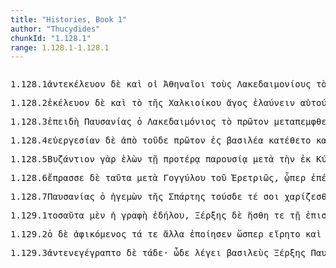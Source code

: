 ```yaml
---
title: "Histories, Book 1"
author: "Thucydides"
chunkId: "1.128.1"
range: 1.128.1-1.128.1
---
```


<pre class="greek prose syntax" data-urn="urn:cts:greekLit:tlg0003.tlg001"><p><span class="subdoc" data-subdoc="1.128.1">1.128.1</span><span class="sentence"><span class="verb " data-def="bid, command in turn, to be bidden, in turn" data-flags="v3piia---" data-head="0" data-id="1" data-lemma="ἀντικελεύω">ἀντεκέλευον </span><span class=" " data-flags="d--------" data-head="1" data-id="2" data-lemma="δέ">δὲ </span><span class=" " data-flags="d--------" data-head="5" data-id="3" data-lemma="καί">καὶ </span><span class=" nominative" data-flags="l-p---mn-" data-head="5" data-id="4" data-lemma="ὁ">οἱ </span><span class=" nominative" data-flags="n-p---mn-" data-head="1" data-id="5" data-lemma="Ἀθηναῖος">Ἀθηναῖοι </span><span class=" accusative" data-flags="l-p---ma-" data-head="7" data-id="6" data-lemma="ὁ">τοὺς </span><span class=" accusative" data-flags="n-p---ma-" data-head="1" data-id="7" data-lemma="Λακεδαιμόνιος">Λακεδαιμονίους </span><span class=" accusative" data-flags="l-s---na-" data-head="11" data-id="8" data-lemma="ὁ">τὸ </span><span class=" " data-def="ápa, ab, ap-ehtre" data-flags="r--------" data-head="12" data-id="9" data-lemma="ἀπό">ἀπὸ </span><span class=" genitive" data-def="celebrants of this festival, celebrate this festival" data-flags="n-s---fg-" data-head="9" data-id="10" data-lemma="Ταίναρος">Ταινάρου </span><span class=" accusative" data-flags="n-s---na-" data-head="12" data-id="11" data-lemma="ἄγος">ἄγος </span><span class="verb " data-def="drive, set in motion, drive, ride" data-flags="v--pna---" data-head="1" data-id="12" data-lemma="ἐλαύνω">ἐλαύνειν</span><span class=" " data-flags="u--------" data-head="0" data-id="13" data-lemma="·">· </span></span><span class="sentence"><span class=" nominative" data-flags="l-p---mn-" data-head="3" data-id="1" data-lemma="ὁ">οἱ </span><span class=" " data-def="for, yes, . . , no, ay doubtless" data-flags="d--------" data-head="24" data-id="2" data-lemma="γάρ">γὰρ </span><span class=" nominative" data-flags="n-p---mn-" data-head="24" data-id="3" data-lemma="Λακεδαιμόνιος">Λακεδαιμόνιοι </span><span class="verb nominative" data-def="make to stand up, raise up, raised, up" data-flags="v-papamn-" data-head="19" data-id="4" data-lemma="ἀνίστημι">ἀναστήσαντές </span><span class=" " data-flags="d--------" data-head="4" data-id="5" data-lemma="ποτέ">ποτε </span><span class=" " data-def="from out of, from, out of, forth from" data-flags="r--------" data-head="4" data-id="6" data-lemma="ἐκ">ἐκ </span><span class=" genitive" data-flags="l-s---ng-" data-head="8" data-id="7" data-lemma="ὁ">τοῦ </span><span class=" genitive" data-def="" data-flags="n-s---ng-" data-head="6" data-id="8" data-lemma="ἱερόν">ἱεροῦ </span><span class=" genitive" data-flags="l-s---ng-" data-head="8" data-id="9" data-lemma="ὁ">τοῦ </span><span class=" genitive" data-def="" data-flags="n-s---mg-" data-head="8" data-id="10" data-lemma="Ποσειδῶν">Ποσειδῶνος</span><span class=" " data-flags="u--------" data-head="12" data-id="11" data-lemma="[">[ </span><span class=" " data-def="ápa, ab, ap-ehtre" data-flags="r--------" data-head="18" data-id="12" data-lemma="ἀπό">ἀπὸ </span><span class=" genitive" data-def="celebrants of this festival, celebrate this festival" data-flags="n-s---fg-" data-head="12" data-id="13" data-lemma="Ταίναρος">Ταινάρου</span><span class=" " data-flags="u--------" data-head="12" data-id="14" data-lemma="]">] </span><span class=" genitive" data-flags="l-p---mg-" data-head="16" data-id="15" data-lemma="ὁ">τῶν </span><span class=" genitive" data-def="serfs" data-flags="n-p---mg-" data-head="17" data-id="16" data-lemma="Εἵλως">Εἱλώτων </span><span class=" accusative" data-def="one who comes to seek aid, protection, suppliant, one who comes to seek for purification after homicide" data-flags="n-p---ma-" data-head="19" data-id="17" data-lemma="ἱκέτης">ἱκέτας </span><span class="verb nominative" data-def="lead away, carry off, hold far off, remove" data-flags="v-papamn-" data-head="19" data-id="18" data-lemma="ἀπάγω">ἀπαγαγόντες </span><span class="verb " data-def="destroy utterly, make away with, kill, destroy, ruin" data-flags="v3paia---" data-head="24" data-id="19" data-lemma="διαφθείρω">διέφθειραν</span><span class=" " data-flags="u--------" data-head="0" data-id="20" data-lemma=",">, </span><span class=" " data-def="through, in a line, right through" data-flags="r--------" data-head="27" data-id="21" data-lemma="διά">δἰ </span><span class=" accusative" data-flags="p-s---na-" data-head="21" data-id="22" data-lemma="ὅς">ὃ </span><span class=" " data-flags="d--------" data-head="27" data-id="23" data-lemma="δή">δὴ </span><span class=" " data-flags="c--------" data-head="0" data-id="24" data-lemma="καί">καὶ </span><span class=" dative" data-def="Rendic.Pont. Accad.Rom. di Arch, they, them, them" data-flags="p-p---md-" data-head="31" data-id="25" data-lemma="σφεῖς">σφίσιν </span><span class=" dative" data-def="self, him, her, it, the very one, the same" data-flags="a-p---md-" data-head="25" data-id="26" data-lemma="αὐτός">αὐτοῖς </span><span class="verb " data-def="use customarily, practise, to have, in common use" data-flags="v3ppia---" data-head="24" data-id="27" data-lemma="νομίζω">νομίζουσι </span><span class=" accusative" data-flags="l-s---ma-" data-head="30" data-id="28" data-lemma="ὁ">τὸν </span><span class=" accusative" data-def="big, full-grown, elder" data-flags="a-s---ma-" data-head="30" data-id="29" data-lemma="μέγας">μέγαν </span><span class=" accusative" data-def="shaking, shock, earthquake, shock, agitation, commotion" data-flags="n-s---ma-" data-head="31" data-id="30" data-lemma="σεισμός">σεισμὸν </span><span class="verb " data-def="come into a new state of being, come into being, to be born" data-flags="v--anm---" data-head="27" data-id="31" data-lemma="γίγνομαι">γενέσθαι </span><span class=" " data-def="in, into, in, in the district of" data-flags="r--------" data-head="30" data-id="32" data-lemma="ἐν">ἐν </span><span class=" dative" data-def="from Sparta, to Sparta, a Spartan" data-flags="n-s---fd-" data-head="32" data-id="33" data-lemma="Σπάρτη">Σπάρτῃ</span><span class=" " data-flags="u--------" data-head="0" data-id="34" data-lemma=".">. </span></span></p><p><span class="subdoc" data-subdoc="1.128.2">1.128.2</span><span class="sentence"><span class="verb " data-def="urge, drive on, exhort, bid, order" data-flags="v3piia---" data-head="0" data-id="1" data-lemma="κελεύω">ἐκέλευον </span><span class=" " data-flags="d--------" data-head="1" data-id="2" data-lemma="δέ">δὲ </span><span class=" " data-flags="d--------" data-head="1" data-id="3" data-lemma="καί">καὶ </span><span class=" accusative" data-flags="l-s---na-" data-head="7" data-id="4" data-lemma="ὁ">τὸ </span><span class=" genitive" data-flags="l-s---fg-" data-head="6" data-id="5" data-lemma="ὁ">τῆς </span><span class=" genitive" data-def="she who dwells in a brazen house" data-flags="a-s---fg-" data-head="7" data-id="6" data-lemma="χαλκίοικος">Χαλκιοίκου </span><span class=" accusative" data-flags="n-s---na-" data-head="8" data-id="7" data-lemma="ἄγος">ἄγος </span><span class="verb " data-def="drive, set in motion, drive, ride" data-flags="v--pna---" data-head="1" data-id="8" data-lemma="ἐλαύνω">ἐλαύνειν </span><span class=" accusative" data-def="self, him, her, it, the very one, the same" data-flags="p-p---ma-" data-head="1" data-id="9" data-lemma="αὐτός">αὐτούς</span><span class=" " data-flags="u--------" data-head="0" data-id="10" data-lemma="·">· </span></span><span class="sentence"><span class="verb " data-def="come into a new state of being, come into being, to be born" data-flags="v3saim---" data-head="0" data-id="1" data-lemma="γίγνομαι">ἐγένετο </span><span class=" " data-flags="d--------" data-head="1" data-id="2" data-lemma="δέ">δὲ </span><span class=" nominative" data-def="such as this, such as you see, so great, so bad" data-flags="p-s---nn-" data-head="1" data-id="3" data-lemma="τοιόσδε">τοιόνδε</span><span class=" " data-flags="u--------" data-head="0" data-id="4" data-lemma=".">. </span></span></p><p><span class="subdoc" data-subdoc="1.128.3">1.128.3</span><span class="sentence"><span class=" " data-flags="c--------" data-head="30" data-id="1" data-lemma="ἐπεί">ἐπειδὴ </span><span class=" nominative" data-flags="n-s---mn-" data-head="30" data-id="2" data-lemma="Παυσανίας">Παυσανίας </span><span class=" nominative" data-flags="l-s---mn-" data-head="2" data-id="3" data-lemma="ὁ">ὁ </span><span class=" nominative" data-flags="a-s---mn-" data-head="2" data-id="4" data-lemma="Λακεδαιμόνιος">Λακεδαιμόνιος </span><span class=" accusative" data-flags="l-s---na-" data-head="6" data-id="5" data-lemma="ὁ">τὸ </span><span class=" accusative" data-flags="a-s---na-" data-head="7" data-id="6" data-lemma="πρῶτος">πρῶτον </span><span class="verb nominative" data-def="send after, for, having sent for" data-flags="v-sappmn-" data-head="16" data-id="7" data-lemma="μεταπέμπω">μεταπεμφθεὶς </span><span class=" " data-def="úpa, uf, from under" data-flags="r--------" data-head="7" data-id="8" data-lemma="ὑπό">ὑπὸ </span><span class=" genitive" data-flags="n-p---mg-" data-head="8" data-id="9" data-lemma="Σπαρτιάτης">Σπαρτιατῶν </span><span class=" " data-def="ápa, ab, ap-ehtre" data-flags="r--------" data-head="7" data-id="10" data-lemma="ἀπό">ἀπὸ </span><span class=" genitive" data-flags="l-s---fg-" data-head="12" data-id="11" data-lemma="ὁ">τῆς </span><span class=" genitive" data-def="beginning, origin, a foundation, source" data-flags="n-s---fg-" data-head="10" data-id="12" data-lemma="ἀρχή">ἀρχῆς </span><span class=" genitive" data-flags="l-s---fg-" data-head="12" data-id="13" data-lemma="ὁ">τῆς </span><span class=" " data-def="in, into, in, in the district of" data-flags="r--------" data-head="12" data-id="14" data-lemma="ἐν">ἐν </span><span class=" dative" data-def="sea of Helle, the Dardanelles, the adjacent country" data-flags="n-s---md-" data-head="14" data-id="15" data-lemma="Ἑλλήσποντος">Ἑλλησπόντῳ </span><span class=" " data-flags="c--------" data-head="20" data-id="16" data-lemma="καί">καὶ </span><span class="verb nominative" data-def="separate, put asunder, distinguish, pick out, choose, to choose" data-flags="v-sappmn-" data-head="16" data-id="17" data-lemma="κρίνω">κριθεὶς </span><span class=" " data-def="úpa, uf, from under" data-flags="r--------" data-head="17" data-id="18" data-lemma="ὑπό">ὑπ̓ </span><span class=" genitive" data-def="self, him, her, it, the very one, the same" data-flags="p-p---mg-" data-head="18" data-id="19" data-lemma="αὐτός">αὐτῶν </span><span class="verb " data-def="loose from, from, undo" data-flags="v3saip---" data-head="1" data-id="20" data-lemma="ἀπολύω">ἀπελύθη </span><span class=" " data-flags="d--------" data-head="22" data-id="21" data-lemma="μή">μὴ </span><span class="verb " data-def="to be, do wrong, those who have sinned" data-flags="v--pna---" data-head="20" data-id="22" data-lemma="ἀδικέω">ἀδικεῖν</span><span class=" " data-flags="u--------" data-head="0" data-id="23" data-lemma=",">, </span><span class=" " data-flags="d--------" data-head="27" data-id="24" data-lemma="δημοσίᾳ">δημοσίᾳ </span><span class=" " data-def="indeed, of a truth, but, indeed" data-flags="d--------" data-head="30" data-id="25" data-lemma="μέν">μὲν </span><span class=" " data-def="no more, no longer, no further, not now" data-flags="d--------" data-head="27" data-id="26" data-lemma="οὐκέτι">οὐκέτι </span><span class="verb " data-def="send out, forth from, bring out by calling, call" data-flags="v3saip---" data-head="30" data-id="27" data-lemma="ἐκπέμπω">ἐξεπέμφθη</span><span class=" " data-flags="u--------" data-head="0" data-id="28" data-lemma=",">, </span><span class=" dative" data-def="one's own, pertaining to oneself, private, personal, private" data-flags="a-s---fd-" data-head="33" data-id="29" data-lemma="ἴδιος">ἰδίᾳ </span><span class=" " data-flags="c--------" data-head="0" data-id="30" data-lemma="δέ">δὲ </span><span class=" nominative" data-def="self, him, her, it, the very one, the same" data-flags="p-s---mn-" data-head="37" data-id="31" data-lemma="αὐτός">αὐτὸς </span><span class=" accusative" data-def="a trireme, a galley with three men on each bench, each man rowing one oar, and three oars passing together through the, Hellenistic Military and Naval Developments" data-flags="n-s---fa-" data-head="33" data-id="32" data-lemma="τριήρης">τριήρη </span><span class="verb nominative" data-def="a, take, receive" data-flags="v-sapamn-" data-head="37" data-id="33" data-lemma="λαμβάνω">λαβὼν </span><span class=" accusative" data-flags="n-s---fa-" data-head="32" data-id="34" data-lemma="Ἑρμιονίς">Ἑρμιονίδα </span><span class=" " data-def="without, without, without" data-flags="r--------" data-head="37" data-id="35" data-lemma="ἄνευ">ἄνευ </span><span class=" genitive" data-flags="n-p---mg-" data-head="35" data-id="36" data-lemma="Λακεδαιμόνιος">Λακεδαιμονίων </span><span class="verb " data-def="arrive at, come to, reach:, came up to, came to" data-flags="v3spie---" data-head="30" data-id="37" data-lemma="ἀφικνέομαι">ἀφικνεῖται </span><span class=" " data-def="into, to, into" data-flags="r--------" data-head="37" data-id="38" data-lemma="εἰς">ἐς </span><span class=" accusative" data-def="sea of Helle, the Dardanelles, the adjacent country" data-flags="n-s---ma-" data-head="38" data-id="39" data-lemma="Ἑλλήσποντος">Ἑλλήσποντον</span><span class=" " data-flags="u--------" data-head="0" data-id="40" data-lemma=",">, </span><span class=" dative" data-flags="l-s---md-" data-head="43" data-id="41" data-lemma="ὁ">τῷ </span><span class=" " data-def="indeed, of a truth, but, indeed" data-flags="d--------" data-head="50" data-id="42" data-lemma="μέν">μὲν </span><span class=" dative" data-def="computation, reckoning, account, accounts" data-flags="n-s---md-" data-head="69" data-id="43" data-lemma="λόγος">λόγῳ </span><span class=" " data-flags="r--------" data-head="69" data-id="44" data-lemma="ἐπί">ἐπὶ </span><span class=" accusative" data-flags="l-s---ma-" data-head="47" data-id="45" data-lemma="ὁ">τὸν </span><span class=" accusative" data-def="Hellenic, Greek, the Greek language, the Greeks" data-flags="a-s---ma-" data-head="47" data-id="46" data-lemma="Ἑλληνικός">Ἑλληνικὸν </span><span class=" accusative" data-def="war, battle, fight, single combat" data-flags="n-s---ma-" data-head="44" data-id="47" data-lemma="πόλεμος">πόλεμον</span><span class=" " data-flags="u--------" data-head="0" data-id="48" data-lemma=",">, </span><span class=" dative" data-flags="l-s---nd-" data-head="51" data-id="49" data-lemma="ὁ">τῷ </span><span class=" " data-flags="c--------" data-head="37" data-id="50" data-lemma="δέ">δὲ </span><span class=" dative" data-def="weorc, var[schwa]za, work" data-flags="n-s---nd-" data-head="56" data-id="51" data-lemma="ἔργον">ἔργῳ </span><span class=" accusative" data-flags="l-p---na-" data-head="55" data-id="52" data-lemma="ὁ">τὰ </span><span class=" " data-def="on the side of, in the direction of, from, at, to, práti" data-flags="r--------" data-head="55" data-id="53" data-lemma="πρός">πρὸς </span><span class=" accusative" data-def="king, chief, captain, judge" data-flags="n-s---ma-" data-head="53" data-id="54" data-lemma="βασιλεύς">βασιλέα </span><span class=" accusative" data-def="deed, act, act, occurrence, matter, affair" data-flags="n-p---na-" data-head="56" data-id="55" data-lemma="πρᾶγμα">πράγματα </span><span class="verb " data-def="pass through, pass over, experience certain for-, tunes, fare" data-flags="v--pna---" data-head="50" data-id="56" data-lemma="πράσσω">πράσσειν</span><span class=" " data-flags="u--------" data-head="0" data-id="57" data-lemma=",">, </span><span class=" " data-def="like as, even as, as for instance, just as" data-flags="c--------" data-head="64" data-id="58" data-lemma="ὥσπερ">ὥσπερ </span><span class=" " data-flags="d--------" data-head="62" data-id="59" data-lemma="καί">καὶ </span><span class=" accusative" data-flags="l-s---na-" data-head="61" data-id="60" data-lemma="ὁ">τὸ </span><span class=" accusative" data-flags="a-s---na-" data-head="62" data-id="61" data-lemma="πρῶτος">πρῶτον </span><span class="verb " data-def="put one's hand to, put one's hand to, set to work at, attempt" data-flags="v3saia---" data-head="58" data-id="62" data-lemma="ἐπιχειρέω">ἐπεχείρησεν</span><span class=" " data-flags="u--------" data-head="0" data-id="63" data-lemma=",">, </span><span class="verb nominative" data-def="send to, sent, set on, incite" data-flags="v-sppemn-" data-head="56" data-id="64" data-lemma="ἐφίημι">ἐφιέμενος </span><span class=" genitive" data-flags="l-s---fg-" data-head="67" data-id="65" data-lemma="ὁ">τῆς </span><span class=" genitive" data-def="Hellenic, Greek, the Greek language, the Greeks" data-flags="a-s---fg-" data-head="67" data-id="66" data-lemma="Ἑλληνικός">Ἑλληνικῆς </span><span class=" genitive" data-def="beginning, origin, a foundation, source" data-flags="n-s---fg-" data-head="64" data-id="67" data-lemma="ἀρχή">ἀρχῆς</span><span class=" " data-flags="u--------" data-head="0" data-id="68" data-lemma=".">. </span></span></p><p><span class="subdoc" data-subdoc="1.128.4">1.128.4</span><span class="sentence"><span class=" accusative" data-def="well-doing, a good deed, kindness, service done" data-flags="n-s---fa-" data-head="8" data-id="1" data-lemma="εὐεργεσία">εὐεργεσίαν </span><span class=" " data-flags="d--------" data-head="9" data-id="2" data-lemma="δέ">δὲ </span><span class=" " data-def="ápa, ab, ap-ehtre" data-flags="r--------" data-head="8" data-id="3" data-lemma="ἀπό">ἀπὸ </span><span class=" genitive" data-def="this, nearer, more remote" data-flags="p-s---ng-" data-head="3" data-id="4" data-lemma="ὅδε">τοῦδε </span><span class=" accusative" data-flags="a-s---na-" data-head="8" data-id="5" data-lemma="πρῶτος">πρῶτον </span><span class=" " data-def="into, to, into" data-flags="r--------" data-head="8" data-id="6" data-lemma="εἰς">ἐς </span><span class=" accusative" data-def="king, chief, captain, judge" data-flags="n-s---ma-" data-head="6" data-id="7" data-lemma="βασιλεύς">βασιλέα </span><span class="verb " data-def="place, put, lay down, set, down in" data-flags="v3saim---" data-head="9" data-id="8" data-lemma="κατατίθημι">κατέθετο </span><span class=" " data-flags="c--------" data-head="0" data-id="9" data-lemma="καί">καὶ </span><span class=" genitive" data-flags="l-s---ng-" data-head="12" data-id="10" data-lemma="ὁ">τοῦ </span><span class=" genitive" data-flags="a-s---ng-" data-head="12" data-id="11" data-lemma="πᾶς">παντὸς </span><span class=" genitive" data-def="deed, act, act, occurrence, matter, affair" data-flags="n-s---ng-" data-head="13" data-id="12" data-lemma="πρᾶγμα">πράγματος </span><span class=" accusative" data-def="beginning, origin, a foundation, source" data-flags="n-s---fa-" data-head="14" data-id="13" data-lemma="ἀρχή">ἀρχὴν </span><span class="verb " data-def="make, do, make, produce" data-flags="v3saim---" data-head="9" data-id="14" data-lemma="ποιέω">ἐποιήσατο</span><span class=" " data-flags="u--------" data-head="0" data-id="15" data-lemma="·">· </span></span></p><p><span class="subdoc" data-subdoc="1.128.5">1.128.5</span><span class="sentence"><span class=" accusative" data-flags="n-s---na-" data-head="3" data-id="1" data-lemma="Βυζάντιοv">Βυζάντιον </span><span class=" " data-def="for, yes, . . , no, ay doubtless" data-flags="d--------" data-head="40" data-id="2" data-lemma="γάρ">γὰρ </span><span class="verb nominative" data-def="take with the hand, grasp, seize, to take, having taken up" data-flags="v-sapamn-" data-head="40" data-id="3" data-lemma="αἱρέω">ἑλὼν </span><span class=" dative" data-flags="l-s---fd-" data-head="6" data-id="4" data-lemma="ὁ">τῇ </span><span class=" dative" data-def="before, in front, fore, in front" data-flags="a-s---fd-" data-head="6" data-id="5" data-lemma="πρότερος">προτέρᾳ </span><span class=" dative" data-def="presence, present, arrival" data-flags="n-s---fd-" data-head="3" data-id="6" data-lemma="παρουσία">παρουσίᾳ </span><span class=" " data-def="mip, miti, mit, in the midst of, among, between" data-flags="r--------" data-head="3" data-id="7" data-lemma="μετά">μετὰ </span><span class=" accusative" data-flags="l-s---fa-" data-head="11" data-id="8" data-lemma="ὁ">τὴν </span><span class=" " data-def="from out of, from, out of, forth from" data-flags="r--------" data-head="11" data-id="9" data-lemma="ἐκ">ἐκ </span><span class=" genitive" data-def="from Cyprus, to Cyprus" data-flags="n-s---fg-" data-head="9" data-id="10" data-lemma="Κύπρος">Κύπρου </span><span class=" accusative" data-def="retiring, retreat, place, means of retreat" data-flags="n-s---fa-" data-head="7" data-id="11" data-lemma="ἀναχώρησις">ἀναχώρησιν</span><span class=" " data-flags="u--------" data-head="13" data-id="12" data-lemma="(">( </span><span class="verb " data-flags="v3piia---" data-head="0" data-id="13" data-lemma="ἔχω">εἶχον </span><span class=" " data-flags="d--------" data-head="13" data-id="14" data-lemma="δέ">δὲ </span><span class=" nominative" data-def="Mede, Median" data-flags="n-p---mn-" data-head="13" data-id="15" data-lemma="Μῆδος">Μῆδοι </span><span class=" accusative" data-def="self, him, her, it, the very one, the same" data-flags="p-s---na-" data-head="13" data-id="16" data-lemma="αὐτός">αὐτὸ </span><span class=" " data-flags="d--------" data-head="21" data-id="17" data-lemma="καί">καὶ </span><span class=" genitive" data-def="king, chief, captain, judge" data-flags="n-s---mg-" data-head="21" data-id="18" data-lemma="βασιλεύς">βασιλέως </span><span class="verb nominative" data-def="to have come, be at hand, be present, reach, belong to" data-flags="v-pppamn-" data-head="21" data-id="19" data-lemma="προσήκω">προσήκοντές </span><span class=" nominative" data-def="any one, any thing, who? what?, si se" data-flags="a-p---mn-" data-head="19" data-id="20" data-lemma="τις">τινες </span><span class=" " data-flags="c--------" data-head="15" data-id="21" data-lemma="καί">καὶ </span><span class=" nominative" data-def="congenital, inborn, character, natural" data-flags="a-p---mn-" data-head="21" data-id="22" data-lemma="συγγενής">ξυγγενεῖς </span><span class=" nominative" data-flags="p-p---mn-" data-head="24" data-id="23" data-lemma="ὅς">οἳ </span><span class="verb " data-def="to be taken, conquered, fall into an enemy's hand, to fall into the hands of, to be caught, seized" data-flags="v3paia---" data-head="22" data-id="24" data-lemma="ἁλίσκομαι">ἑάλωσαν </span><span class=" " data-def="in, into, in, in the district of" data-flags="r--------" data-head="24" data-id="25" data-lemma="ἐν">ἐν </span><span class=" dative" data-def="self, him, her, it, the very one, the same" data-flags="p-s---nd-" data-head="25" data-id="26" data-lemma="αὐτός">αὐτῳ</span><span class=" " data-flags="u--------" data-head="13" data-id="27" data-lemma=")">) </span><span class=" " data-flags="d--------" data-head="32" data-id="28" data-lemma="τότε">τότε </span><span class=" accusative" data-def="this, u, this man here" data-flags="p-p---ma-" data-head="32" data-id="29" data-lemma="οὗτος">τούτους </span><span class=" accusative" data-flags="p-p---ma-" data-head="31" data-id="30" data-lemma="ὅς">οὓς </span><span class="verb " data-def="a, take, receive" data-flags="v3saia---" data-head="29" data-id="31" data-lemma="λαμβάνω">ἔλαβεν </span><span class="verb " data-def="send off, away, dispatch, dismiss, dismiss" data-flags="v3spia---" data-head="40" data-id="32" data-lemma="ἀποπέμπω">ἀποπέμπει </span><span class=" dative" data-def="king, chief, captain, judge" data-flags="n-s---md-" data-head="32" data-id="33" data-lemma="βασιλεύς">βασιλεῖ </span><span class=" " data-flags="d--------" data-head="32" data-id="34" data-lemma="κρύφα">κρύφα </span><span class=" genitive" data-flags="l-p---mg-" data-head="37" data-id="35" data-lemma="ὁ">τῶν </span><span class=" genitive" data-flags="a-p---mg-" data-head="37" data-id="36" data-lemma="ἄλλος">ἄλλων </span><span class=" genitive" data-def="fighting along with, leagued, allied with, ally" data-flags="n-p---mg-" data-head="34" data-id="37" data-lemma="σύμμαχος">ξυμμάχων</span><span class=" " data-flags="u--------" data-head="0" data-id="38" data-lemma=",">, </span><span class=" dative" data-flags="l-s---md-" data-head="41" data-id="39" data-lemma="ὁ">τῷ </span><span class=" " data-flags="c--------" data-head="0" data-id="40" data-lemma="δέ">δὲ </span><span class=" dative" data-def="computation, reckoning, account, accounts" data-flags="n-s---md-" data-head="42" data-id="41" data-lemma="λόγος">λόγῳ </span><span class="verb " data-def="run away, escape, flee from, by stealth" data-flags="v3paia---" data-head="40" data-id="42" data-lemma="ἀποδιδράσκω">ἀπέδρασαν </span><span class=" accusative" data-def="self, him, her, it, the very one, the same" data-flags="p-s---ma-" data-head="42" data-id="43" data-lemma="αὐτός">αὐτόν</span><span class=" " data-flags="u--------" data-head="0" data-id="44" data-lemma=".">. </span></span></p><p><span class="subdoc" data-subdoc="1.128.6">1.128.6</span><span class="sentence"><span class="verb " data-def="pass through, pass over, experience certain for-, tunes, fare" data-flags="v3siia---" data-head="0" data-id="1" data-lemma="πράσσω">ἔπρασσε </span><span class=" " data-flags="d--------" data-head="1" data-id="2" data-lemma="δέ">δὲ </span><span class=" accusative" data-def="this, u, this man here" data-flags="p-p---na-" data-head="1" data-id="3" data-lemma="οὗτος">ταῦτα </span><span class=" " data-def="mip, miti, mit, in the midst of, among, between" data-flags="r--------" data-head="1" data-id="4" data-lemma="μετά">μετὰ </span><span class=" genitive" data-flags="n-s---mg-" data-head="4" data-id="5" data-lemma="Γογγύλος">Γογγύλου </span><span class=" genitive" data-flags="l-s---mg-" data-head="5" data-id="6" data-lemma="ὁ">τοῦ </span><span class=" genitive" data-flags="n-s---mg-" data-head="5" data-id="7" data-lemma="Ἐρετριεύς">Ἐρετριῶς</span><span class=" " data-flags="u--------" data-head="0" data-id="8" data-lemma=",">, </span><span class=" dative" data-flags="p-s---md-" data-head="10" data-id="9" data-lemma="ὅς">ᾧπερ </span><span class="verb " data-def="to turn to, towards, inclined itself" data-flags="v3saia---" data-head="5" data-id="10" data-lemma="ἐπιτρέπω">ἐπέτρεψε </span><span class=" accusative" data-flags="l-s---na-" data-head="13" data-id="11" data-lemma="ὁ">τό </span><span class=" " data-flags="d--------" data-head="14" data-id="12" data-lemma="τε">τε </span><span class=" accusative" data-flags="n-s---na-" data-head="14" data-id="13" data-lemma="Βυζάντιοv">Βυζάντιον </span><span class=" " data-flags="c--------" data-head="10" data-id="14" data-lemma="καί">καὶ </span><span class=" accusative" data-flags="l-p---ma-" data-head="16" data-id="15" data-lemma="ὁ">τοὺς </span><span class=" accusative" data-def="taken by the spear, captive, prisoner, prisoners of war, prisoner" data-flags="a-p---ma-" data-head="14" data-id="16" data-lemma="αἰχμάλωτος">αἰχμαλώτους</span><span class=" " data-flags="u--------" data-head="0" data-id="17" data-lemma=".">. </span></span><span class="sentence"><span class="verb " data-def="send, send, on" data-flags="v3saia---" data-head="0" data-id="1" data-lemma="πέμπω">ἔπεμψε </span><span class=" " data-flags="d--------" data-head="1" data-id="2" data-lemma="δέ">δὲ </span><span class=" " data-flags="d--------" data-head="4" data-id="3" data-lemma="καί">καὶ </span><span class=" accusative" data-def="anything sent by a messenger, message, order, commission, command, by" data-flags="n-s---fa-" data-head="7" data-id="4" data-lemma="ἐπιστολή">ἐπιστολὴν </span><span class=" accusative" data-flags="l-s---ma-" data-head="6" data-id="5" data-lemma="ὁ">τὸν </span><span class=" accusative" data-flags="n-s---ma-" data-head="1" data-id="6" data-lemma="Γόγγυλος">Γόγγυλον </span><span class="verb accusative" data-def="fero, beran, bhárati" data-flags="v-sppama-" data-head="6" data-id="7" data-lemma="φέρω">φέροντα </span><span class=" dative" data-def="self, him, her, it, the very one, the same" data-flags="p-s---md-" data-head="7" data-id="8" data-lemma="αὐτός">αὐτῷ</span><span class=" " data-flags="u--------" data-head="0" data-id="9" data-lemma="·">· </span></span><span class="sentence"><span class="verb " data-def="make incisions into, mark in or on, paint on, engrave, inscribe" data-flags="v3slie---" data-head="0" data-id="1" data-lemma="ἐγγράφω">ἐνεγέγραπτο </span><span class=" " data-flags="d--------" data-head="1" data-id="2" data-lemma="δέ">δὲ </span><span class=" nominative" data-def="this, nearer, more remote" data-flags="p-p---nn-" data-head="1" data-id="3" data-lemma="ὅδε">τάδε </span><span class=" " data-def="in, into, in, in the district of" data-flags="r--------" data-head="1" data-id="4" data-lemma="ἐν">ἐν </span><span class=" dative" data-def="self, him, her, it, the very one, the same" data-flags="p-s---fd-" data-head="4" data-id="5" data-lemma="αὐτός">αὐτῇ</span><span class=" " data-flags="u--------" data-head="0" data-id="6" data-lemma=",">, </span><span class=" " data-def="so, thus, as, how" data-flags="c--------" data-head="1" data-id="7" data-lemma="ὡς">ὡς </span><span class=" accusative" data-def="latter, last, úd, úttaras, uttamás" data-flags="a-s---na-" data-head="9" data-id="8" data-lemma="ὕστερος">ὕστερον </span><span class="verb " data-def="find out, discover, win, gain, to be found out" data-flags="v3saip---" data-head="7" data-id="9" data-lemma="ἀνευρίσκω">ἀνηυρέθη</span><span class=" " data-flags="u--------" data-head="0" data-id="10" data-lemma="·">· </span></span></p><p><span class="subdoc" data-subdoc="1.128.7">1.128.7</span><span class="sentence"><span class=" nominative" data-flags="n-s---mn-" data-head="15" data-id="1" data-lemma="Παυσανίας">Παυσανίας </span><span class=" nominative" data-flags="l-s---mn-" data-head="1" data-id="2" data-lemma="ὁ">ὁ </span><span class=" nominative" data-def="one who leads, guide, one who does a thing first, shows the way" data-flags="n-s---mn-" data-head="1" data-id="3" data-lemma="ἡγεμών">ἡγεμὼν </span><span class=" genitive" data-flags="l-s---fg-" data-head="5" data-id="4" data-lemma="ὁ">τῆς </span><span class=" genitive" data-def="from Sparta, to Sparta, a Spartan" data-flags="n-s---fg-" data-head="3" data-id="5" data-lemma="Σπάρτη">Σπάρτης </span><span class=" accusative" data-def="this, nearer, more remote" data-flags="p-p---ma-" data-head="11" data-id="6" data-lemma="ὅδε">τούσδε </span><span class=" " data-flags="d--------" data-head="15" data-id="7" data-lemma="τε">τέ </span><span class=" dative" data-def="thou, thou at least, for thy part, you two, both of you" data-flags="p2s----d-" data-head="9" data-id="8" data-lemma="σύ">σοι </span><span class="verb " data-def="say, do something agreeable, show" data-flags="v--pne---" data-head="10" data-id="9" data-lemma="χαρίζω">χαρίζεσθαι </span><span class="verb nominative" data-def="will, wish, be willing, wish is will, willed" data-flags="v-sppemn-" data-head="11" data-id="10" data-lemma="βούλομαι">βουλόμενος </span><span class="verb " data-def="send off, away, dispatch, dismiss, dismiss" data-flags="v3spia---" data-head="15" data-id="11" data-lemma="ἀποπέμπω">ἀποπέμπει </span><span class=" dative" data-def="stem, tree, plank, beam" data-flags="n-s---nd-" data-head="13" data-id="12" data-lemma="δόρυ">δορὶ </span><span class="verb nominative" data-def="take with the hand, grasp, seize, to take, having taken up" data-flags="v-sapamn-" data-head="11" data-id="13" data-lemma="αἱρέω">ἑλών</span><span class=" " data-flags="u--------" data-head="0" data-id="14" data-lemma=",">, </span><span class=" " data-flags="c--------" data-head="0" data-id="15" data-lemma="καί">καὶ </span><span class=" accusative" data-def="means of knowing, mark, token, organ by which one perceives" data-flags="n-s---fa-" data-head="17" data-id="16" data-lemma="γνώμη">γνώμην </span><span class="verb " data-def="make, do, make, produce" data-flags="v1spie---" data-head="15" data-id="17" data-lemma="ποιέω">ποιοῦμαι</span><span class=" " data-flags="u--------" data-head="0" data-id="18" data-lemma=",">, </span><span class=" " data-flags="c--------" data-head="17" data-id="19" data-lemma="εἰ">εἰ </span><span class=" " data-flags="d--------" data-head="22" data-id="20" data-lemma="καί">καὶ </span><span class=" dative" data-def="thou, thou at least, for thy part, you two, both of you" data-flags="p2s----d-" data-head="22" data-id="21" data-lemma="σύ">σοὶ </span><span class="verb " data-def="expect, think, suppose, imagine, thought" data-flags="v3spia---" data-head="19" data-id="22" data-lemma="δοκέω">δοκεῖ</span><span class=" " data-flags="u--------" data-head="0" data-id="23" data-lemma=",">, </span><span class=" accusative" data-def="daughter, maidservant, slave, duhitár" data-flags="n-s---fa-" data-head="28" data-id="24" data-lemma="θυγάτηρ">θυγατέρα </span><span class=" " data-flags="d--------" data-head="29" data-id="25" data-lemma="τε">τε </span><span class=" accusative" data-flags="l-s---fa-" data-head="24" data-id="26" data-lemma="ὁ">τὴν </span><span class=" accusative" data-def="thy, thine, of yours, thy" data-flags="a-s---fa-" data-head="24" data-id="27" data-lemma="σός">σὴν </span><span class="verb " data-def="D Deor, marry, take to wife" data-flags="v--ana---" data-head="29" data-id="28" data-lemma="γαμέω">γῆμαι </span><span class=" " data-flags="c--------" data-head="16" data-id="29" data-lemma="καί">καί </span><span class=" dative" data-def="thou, thou at least, for thy part, you two, both of you" data-flags="p2s----d-" data-head="38" data-id="30" data-lemma="σύ">σοι </span><span class=" accusative" data-def="from Sparta, to Sparta, a Spartan" data-flags="n-s---fa-" data-head="33" data-id="31" data-lemma="Σπάρτη">Σπάρτην </span><span class=" " data-flags="d--------" data-head="33" data-id="32" data-lemma="τε">τε </span><span class=" " data-flags="c--------" data-head="38" data-id="33" data-lemma="καί">καὶ </span><span class=" accusative" data-flags="l-s---fa-" data-head="36" data-id="34" data-lemma="ὁ">τὴν </span><span class=" accusative" data-flags="a-s---fa-" data-head="36" data-id="35" data-lemma="ἄλλος">ἄλλην </span><span class=" accusative" data-def="part of Phthiotis, Northern Greece, all lands inhabited by Hellenes" data-flags="n-s---fa-" data-head="33" data-id="36" data-lemma="Ἑλλάς">Ἑλλάδα </span><span class=" accusative" data-def="under the hand, in hand, under, hand" data-flags="a-s---fa-" data-head="38" data-id="37" data-lemma="ὑποχείριος">ὑποχείριον </span><span class="verb " data-def="make, do, make, produce" data-flags="v--ana---" data-head="29" data-id="38" data-lemma="ποιέω">ποιῆσαι</span><span class=" " data-flags="u--------" data-head="0" data-id="39" data-lemma=".">. </span></span><span class="sentence"><span class=" nominative" data-def="strong, mighty, the ablest-bodied men, sound in limb" data-flags="a-s---mn-" data-head="4" data-id="1" data-lemma="δυνατός">δυνατὸς </span><span class=" " data-flags="d--------" data-head="3" data-id="2" data-lemma="δέ">δὲ </span><span class="verb " data-def="expect, think, suppose, imagine, thought" data-flags="v1spia---" data-head="0" data-id="3" data-lemma="δοκέω">δοκῶ </span><span class="verb " data-flags="v--pna---" data-head="3" data-id="4" data-lemma="εἰμί">εἶναι </span><span class=" accusative" data-def="this, u, this man here" data-flags="p-p---na-" data-head="6" data-id="5" data-lemma="οὗτος">ταῦτα </span><span class="verb " data-def="pass through, pass over, experience certain for-, tunes, fare" data-flags="v--ana---" data-head="1" data-id="6" data-lemma="πράσσω">πρᾶξαι </span><span class=" " data-def="mip, miti, mit, in the midst of, among, between" data-flags="r--------" data-head="9" data-id="7" data-lemma="μετά">μετὰ </span><span class=" genitive" data-def="thou, thou at least, for thy part, you two, both of you" data-flags="p2s----g-" data-head="7" data-id="8" data-lemma="σύ">σοῦ </span><span class="verb nominative" data-def="take counsel, deliberate, determine, resolve after deliberation" data-flags="v-sppemn-" data-head="3" data-id="9" data-lemma="βουλεύω">βουλευόμενος</span><span class=" " data-flags="u--------" data-head="0" data-id="10" data-lemma=".">. </span></span><span class="sentence"><span class=" " data-flags="c--------" data-head="8" data-id="1" data-lemma="εἰ">εἰ </span><span class=" " data-def="certainly, in fact, really, really" data-flags="d--------" data-head="8" data-id="2" data-lemma="οὖν">οὖν </span><span class=" accusative" data-def="any one, any thing, who? what?, si se" data-flags="p-s---na-" data-head="6" data-id="3" data-lemma="τις">τί </span><span class=" accusative" data-def="thou, thou at least, for thy part, you two, both of you" data-flags="p2s----a-" data-head="6" data-id="4" data-lemma="σύ">σε </span><span class=" genitive" data-def="this, u, this man here" data-flags="p-p---ng-" data-head="6" data-id="5" data-lemma="οὗτος">τούτων </span><span class="verb " data-def="make good, make amends, make full, appease, conciliate" data-flags="v3spia---" data-head="1" data-id="6" data-lemma="ἀρέσκω">ἀρέσκει</span><span class=" " data-flags="u--------" data-head="0" data-id="7" data-lemma=",">, </span><span class="verb " data-def="send, send, on" data-flags="v3siia---" data-head="0" data-id="8" data-lemma="πέμπω">πέμπε </span><span class=" accusative" data-def="nar-, ner-, nṛ-, nṛ" data-flags="n-s---ma-" data-head="8" data-id="9" data-lemma="ἀνήρ">ἄνδρα </span><span class=" accusative" data-flags="a-s---ma-" data-head="9" data-id="10" data-lemma="πιστός">πιστὸν </span><span class=" " data-flags="r--------" data-head="8" data-id="11" data-lemma="ἐπί">ἐπὶ </span><span class=" accusative" data-def="sea, sea, salt lake" data-flags="n-s---fa-" data-head="11" data-id="12" data-lemma="θάλασσα">θάλασσαν </span><span class=" " data-def="through, in a line, right through" data-flags="r--------" data-head="19" data-id="13" data-lemma="διά">δἰ </span><span class=" genitive" data-flags="a-s---mg-" data-head="13" data-id="14" data-lemma="ὅς">οὗ </span><span class=" accusative" data-flags="l-s---na-" data-head="16" data-id="15" data-lemma="ὁ">τὸ </span><span class=" accusative" data-def="remaining over, descendants, it remains" data-flags="a-s---na-" data-head="19" data-id="16" data-lemma="λοιπός">λοιπὸν </span><span class=" accusative" data-flags="l-p---ma-" data-head="18" data-id="17" data-lemma="ὁ">τοὺς </span><span class=" accusative" data-def="computation, reckoning, account, accounts" data-flags="n-p---ma-" data-head="19" data-id="18" data-lemma="λόγος">λόγους </span><span class="verb " data-def="make, do, make, produce" data-flags="v1pfim---" data-head="9" data-id="19" data-lemma="ποιέω">ποιησόμεθα</span><span class=" " data-flags="u--------" data-head="0" data-id="20" data-lemma=".">. </span></span></p><p><span class="subdoc" data-subdoc="1.129.1">1.129.1</span><span class="sentence"><span class=" accusative" data-def="so large, so tall, so great, so many" data-flags="p-p---na-" data-head="5" data-id="1" data-lemma="τοσοῦτος">τοσαῦτα </span><span class=" " data-def="indeed, of a truth, but, indeed" data-flags="d--------" data-head="8" data-id="2" data-lemma="μέν">μὲν </span><span class=" nominative" data-flags="l-s---fn-" data-head="4" data-id="3" data-lemma="ὁ">ἡ </span><span class=" nominative" data-flags="n-s---fn-" data-head="5" data-id="4" data-lemma="γραφὴ">γραφὴ </span><span class="verb " data-flags="v3siia---" data-head="8" data-id="5" data-lemma="δηλόω">ἐδήλου</span><span class=" " data-flags="u--------" data-head="0" data-id="6" data-lemma=",">, </span><span class=" nominative" data-flags="n-s---mn-" data-head="35" data-id="7" data-lemma="Ξέρξης">Ξέρξης </span><span class=" " data-flags="c--------" data-head="0" data-id="8" data-lemma="δέ">δὲ </span><span class="verb " data-def="swād-, enjoy oneself, take one's pleasure, was glad" data-flags="v3saip---" data-head="35" data-id="9" data-lemma="ἥδομαι">ἥσθη </span><span class=" " data-flags="d--------" data-head="35" data-id="10" data-lemma="τε">τε </span><span class=" dative" data-flags="l-s---fd-" data-head="12" data-id="11" data-lemma="ὁ">τῇ </span><span class=" dative" data-def="anything sent by a messenger, message, order, commission, command, by" data-flags="n-s---fd-" data-head="9" data-id="12" data-lemma="ἐπιστολή">ἐπιστολῇ </span><span class=" " data-flags="d--------" data-head="35" data-id="13" data-lemma="καί">καὶ </span><span class="verb " data-def="send off, away from, send away, banish" data-flags="v3spia---" data-head="35" data-id="14" data-lemma="ἀποστέλλω">ἀποστέλλει </span><span class=" accusative" data-flags="n-s---ma-" data-head="14" data-id="15" data-lemma="Ἀρτάβαζος">Ἀρτάβαζον </span><span class=" accusative" data-flags="l-s---ma-" data-head="15" data-id="16" data-lemma="ὁ">τὸν </span><span class=" genitive" data-flags="n-s---mg-" data-head="15" data-id="17" data-lemma="Φαρνάκης">Φαρνάκου </span><span class=" " data-flags="r--------" data-head="14" data-id="18" data-lemma="ἐπί">ἐπὶ </span><span class=" accusative" data-def="sea, sea, salt lake" data-flags="n-s---fa-" data-head="18" data-id="19" data-lemma="θάλασσα">θάλασσαν </span><span class=" " data-flags="d--------" data-head="35" data-id="20" data-lemma="καί">καὶ </span><span class="verb " data-def="urge, drive on, exhort, bid, order" data-flags="v3spia---" data-head="35" data-id="21" data-lemma="κελεύω">κελεύει </span><span class=" accusative" data-def="self, him, her, it, the very one, the same" data-flags="p-s---ma-" data-head="21" data-id="22" data-lemma="αὐτός">αὐτὸν </span><span class=" accusative" data-flags="l-s---fa-" data-head="26" data-id="23" data-lemma="ὁ">τήν </span><span class=" " data-flags="d--------" data-head="51" data-id="24" data-lemma="τε">τε </span><span class=" accusative" data-flags="n-s---fa-" data-head="26" data-id="25" data-lemma="Δασκυλῖτις">Δασκυλῖτιν </span><span class=" accusative" data-def="satrapy, office, province of a satrap" data-flags="n-s---fa-" data-head="27" data-id="26" data-lemma="σατραπεία">σατραπείαν </span><span class="verb " data-def="receive from, successors, by inheritance" data-flags="v--ana---" data-head="21" data-id="27" data-lemma="παραλαμβάνω">παραλαβεῖν </span><span class=" accusative" data-flags="n-s---ma-" data-head="29" data-id="28" data-lemma="Μεγαβάτης">Μεγαβάτην </span><span class="verb accusative" data-def="set free, deliver from, release, put away from, remove from" data-flags="v-sapama-" data-head="27" data-id="29" data-lemma="ἀπαλλάσσω">ἀπαλλάξαντα</span><span class=" " data-flags="u--------" data-head="0" data-id="30" data-lemma=",">, </span><span class=" nominative" data-flags="p-s---mn-" data-head="33" data-id="31" data-lemma="ὅς">ὃς </span><span class=" accusative" data-def="before, in front, fore, in front" data-flags="a-s---na-" data-head="33" data-id="32" data-lemma="πρότερος">πρότερον </span><span class="verb " data-def="to be first, begin, make a beginning, to be the aggressor" data-flags="v3siia---" data-head="28" data-id="33" data-lemma="ἄρχω">ἦρχε</span><span class=" " data-flags="u--------" data-head="0" data-id="34" data-lemma=",">, </span><span class=" " data-flags="c--------" data-head="8" data-id="35" data-lemma="καί">καὶ </span><span class=" " data-def="beside, from the side of, from beside, from, beside" data-flags="r--------" data-head="41" data-id="36" data-lemma="παρά">παρὰ </span><span class=" accusative" data-flags="n-s---ma-" data-head="36" data-id="37" data-lemma="Παυσανίας">Παυσανίαν </span><span class=" " data-def="into, to, into" data-flags="r--------" data-head="37" data-id="38" data-lemma="εἰς">ἐς </span><span class=" accusative" data-flags="n-s---na-" data-head="38" data-id="39" data-lemma="Βυζάντιοv">Βυζάντιον </span><span class=" accusative" data-def="anything sent by a messenger, message, order, commission, command, by" data-flags="n-s---fa-" data-head="41" data-id="40" data-lemma="ἐπιστολή">ἐπιστολὴν </span><span class="verb " data-def="put on in exchange, give, in answer" data-flags="v3siia---" data-head="35" data-id="41" data-lemma="ἀντεπιτίθημι">ἀντεπετίθει </span><span class=" dative" data-def="self, him, her, it, the very one, the same" data-flags="p-s---md-" data-head="45" data-id="42" data-lemma="αὐτός">αὐτῷ </span><span class=" " data-def="so, thus, as, how" data-flags="d--------" data-head="44" data-id="43" data-lemma="ὡς">ὡς </span><span class=" accusative" data-flags="a-p---na-" data-head="45" data-id="44" data-lemma="τάχιστος">τάχιστα </span><span class="verb " data-def="send off in different directions, send out expeditions, send over" data-flags="v--ana---" data-head="51" data-id="45" data-lemma="διαπέμπω">διαπέμψαι </span><span class=" " data-flags="d--------" data-head="51" data-id="46" data-lemma="καί">καὶ </span><span class=" accusative" data-flags="l-s---fa-" data-head="48" data-id="47" data-lemma="ὁ">τὴν </span><span class=" accusative" data-def="seal, signet, fops, seal" data-flags="n-s---fa-" data-head="49" data-id="48" data-lemma="σφραγίς">σφραγῖδα </span><span class="verb " data-def="point away from, at, point out, display, make known" data-flags="v--ana---" data-head="51" data-id="49" data-lemma="ἀποδείκνυμι">ἀποδεῖξαι</span><span class=" " data-flags="u--------" data-head="0" data-id="50" data-lemma=",">, </span><span class=" " data-flags="c--------" data-head="68" data-id="51" data-lemma="καί">καὶ </span><span class=" " data-def="if haply, if, soever" data-flags="c--------" data-head="62" data-id="52" data-lemma="ἐάν">ἤν </span><span class=" accusative" data-def="any one, any thing, who? what?, si se" data-flags="p-s---na-" data-head="56" data-id="53" data-lemma="τις">τι </span><span class=" dative" data-def="self, him, her, it, the very one, the same" data-flags="p-s---md-" data-head="56" data-id="54" data-lemma="αὐτός">αὐτῷ </span><span class=" nominative" data-flags="n-s---mn-" data-head="56" data-id="55" data-lemma="Παυσανίας">Παυσανίας </span><span class="verb " data-def="pass on, transmit, give orders, give the word of command" data-flags="v3spsa---" data-head="52" data-id="56" data-lemma="παραγγέλλω">παραγγέλλῃ </span><span class=" " data-def="round about, all round, on both sides, pári" data-flags="r--------" data-head="56" data-id="57" data-lemma="περί">περὶ </span><span class=" genitive" data-flags="l-p---ng-" data-head="60" data-id="58" data-lemma="ὁ">τῶν </span><span class=" genitive" data-def="Stadtrecht von Gortyn, of himself, herself, itself, itself, absolutely" data-flags="p-s---mg-" data-head="60" data-id="59" data-lemma="ἑαυτοῦ">ἑαυτοῦ </span><span class=" genitive" data-def="deed, act, act, occurrence, matter, affair" data-flags="n-p---ng-" data-head="57" data-id="60" data-lemma="πρᾶγμα">πραγμάτων</span><span class=" " data-flags="u--------" data-head="0" data-id="61" data-lemma=",">, </span><span class="verb " data-def="pass through, pass over, experience certain for-, tunes, fare" data-flags="v--pna---" data-head="51" data-id="62" data-lemma="πράσσω">πράσσειν </span><span class=" " data-def="so, thus, as, how" data-flags="d--------" data-head="65" data-id="63" data-lemma="ὡς">ὡς </span><span class=" accusative" data-def="best, best, noblest" data-flags="a-p---na-" data-head="65" data-id="64" data-lemma="ἄριστος">ἄριστα </span><span class=" " data-flags="c--------" data-head="62" data-id="65" data-lemma="καί">καὶ </span><span class=" accusative" data-flags="a-p---nas" data-head="65" data-id="66" data-lemma="πιστός">πιστότατα</span><span class=" " data-flags="u--------" data-head="0" data-id="67" data-lemma=".">. </span></span></p><p><span class="subdoc" data-subdoc="1.129.2">1.129.2</span><span class="sentence"><span class=" nominative" data-flags="l-s---mn-" data-head="10" data-id="1" data-lemma="ὁ">ὁ </span><span class=" " data-flags="d--------" data-head="10" data-id="2" data-lemma="δέ">δὲ </span><span class="verb nominative" data-def="arrive at, come to, reach:, came up to, came to" data-flags="v-sapmmn-" data-head="7" data-id="3" data-lemma="ἀφικνέομαι">ἀφικόμενος </span><span class=" accusative" data-flags="l-p---na-" data-head="6" data-id="4" data-lemma="ὁ">τά </span><span class=" " data-flags="d--------" data-head="10" data-id="5" data-lemma="τε">τε </span><span class=" accusative" data-flags="p-p---na-" data-head="7" data-id="6" data-lemma="ἄλλος">ἄλλα </span><span class="verb " data-def="make, do, make, produce" data-flags="v3saia---" data-head="10" data-id="7" data-lemma="ποιέω">ἐποίησεν </span><span class=" " data-def="like as, even as, as for instance, just as" data-flags="c--------" data-head="7" data-id="8" data-lemma="ὥσπερ">ὥσπερ </span><span class="verb " data-def="verbum, word, will say" data-flags="v3slie---" data-head="8" data-id="9" data-lemma="ἐρῶ">εἴρητο </span><span class=" " data-flags="c--------" data-head="0" data-id="10" data-lemma="καί">καὶ </span><span class=" accusative" data-flags="l-s---fa-" data-head="12" data-id="11" data-lemma="ὁ">τὴν </span><span class=" accusative" data-def="anything sent by a messenger, message, order, commission, command, by" data-flags="n-s---fa-" data-head="13" data-id="12" data-lemma="ἐπιστολή">ἐπιστολὴν </span><span class="verb " data-def="send off in different directions, send out expeditions, send over" data-flags="v3saia---" data-head="10" data-id="13" data-lemma="διαπέμπω">διέπεμψεν</span><span class=" " data-flags="u--------" data-head="0" data-id="14" data-lemma="·">· </span></span></p><p><span class="subdoc" data-subdoc="1.129.3">1.129.3</span><span class="sentence"><span class="verb " data-def="insert, instead of" data-flags="v3slie---" data-head="0" data-id="1" data-lemma="ἀντεγγράφω">ἀντενεγέγραπτο </span><span class=" " data-flags="d--------" data-head="1" data-id="2" data-lemma="δέ">δὲ </span><span class=" accusative" data-def="this, nearer, more remote" data-flags="p-p---na-" data-head="1" data-id="3" data-lemma="ὅδε">τάδε</span><span class=" " data-flags="u--------" data-head="0" data-id="4" data-lemma="·">· </span></span><span class="sentence"><span class=" " data-def="in this wise, thus, so very, so exceedingly, so" data-flags="d--------" data-head="2" data-id="1" data-lemma="ὧδε">ὧδε </span><span class="verb " data-flags="v3spia---" data-head="0" data-id="2" data-lemma="λέγω">λέγει </span><span class=" nominative" data-def="king, chief, captain, judge" data-flags="n-s---mn-" data-head="4" data-id="3" data-lemma="βασιλεύς">βασιλεὺς </span><span class=" nominative" data-flags="n-s---mn-" data-head="2" data-id="4" data-lemma="Ξέρξης">Ξέρξης </span><span class=" dative" data-flags="n-s---md-" data-head="2" data-id="5" data-lemma="Παυσανίας">Παυσανίᾳ</span><span class=" " data-flags="u--------" data-head="0" data-id="6" data-lemma=".">. </span></span><span class="sentence"><span class=" " data-flags="d--------" data-head="22" data-id="1" data-lemma="καί">καὶ </span><span class=" genitive" data-flags="l-p---mg-" data-head="3" data-id="2" data-lemma="ὁ">τῶν </span><span class=" genitive" data-def="nar-, ner-, nṛ-, nṛ" data-flags="n-p---mg-" data-head="13" data-id="3" data-lemma="ἀνήρ">ἀνδρῶν </span><span class=" accusative" data-flags="p-p---ma-" data-head="10" data-id="4" data-lemma="ὅς">οὕς </span><span class=" dative" data-def="I at least, for my part, indeed, for myself, me, we two" data-flags="p1s---md-" data-head="10" data-id="5" data-lemma="ἐγώ">μοι </span><span class=" " data-def="on the other side, across, on the other side, over" data-flags="d--------" data-head="9" data-id="6" data-lemma="πέραν">πέραν </span><span class=" genitive" data-def="sea, sea, salt lake" data-flags="n-s---fg-" data-head="6" data-id="7" data-lemma="θάλασσα">θαλάσσης </span><span class=" " data-def="from out of, from, out of, forth from" data-flags="r--------" data-head="10" data-id="8" data-lemma="ἐκ">ἐκ </span><span class=" genitive" data-flags="n-s---ng-" data-head="8" data-id="9" data-lemma="Βυζάντιος">Βυζαντίου </span><span class="verb " data-flags="v2saia---" data-head="3" data-id="10" data-lemma="σώζω">ἔσωσας </span><span class="verb " data-def="Aër, śéte, śáyate" data-flags="v3sfim---" data-head="22" data-id="11" data-lemma="κεῖμαι">κείσεταί </span><span class=" dative" data-def="thou, thou at least, for thy part, you two, both of you" data-flags="p2s----d-" data-head="11" data-id="12" data-lemma="σύ">σοι </span><span class=" nominative" data-def="well-doing, a good deed, kindness, service done" data-flags="n-s---fn-" data-head="11" data-id="13" data-lemma="εὐεργεσία">εὐεργεσία </span><span class=" " data-def="in, into, in, in the district of" data-flags="r--------" data-head="11" data-id="14" data-lemma="ἐν">ἐν </span><span class=" dative" data-flags="l-s---md-" data-head="17" data-id="15" data-lemma="ὁ">τῷ </span><span class=" dative" data-def="our, our case, our part" data-flags="a-s---md-" data-head="17" data-id="16" data-lemma="ἡμέτερος">ἡμετέρῳ </span><span class=" dative" data-flags="n-s---md-" data-head="14" data-id="17" data-lemma="οἶκος">οἴκῳ </span><span class=" " data-def="into, to, into" data-flags="r--------" data-head="11" data-id="18" data-lemma="εἰς">ἐς </span><span class=" " data-def="ever, always, Eq, until now" data-flags="d--------" data-head="18" data-id="19" data-lemma="ἀεί">αἰεὶ </span><span class=" nominative" data-def="recorded, registered, rendered famous, immortalized" data-flags="a-s---fn-" data-head="13" data-id="20" data-lemma="ἀνάγραπτος">ἀνάγραπτος</span><span class=" " data-flags="u--------" data-head="0" data-id="21" data-lemma=",">, </span><span class=" " data-flags="c--------" data-head="0" data-id="22" data-lemma="καί">καὶ </span><span class=" dative" data-flags="l-p---md-" data-head="24" data-id="23" data-lemma="ὁ">τοῖς </span><span class=" dative" data-def="computation, reckoning, account, accounts" data-flags="n-p---md-" data-head="28" data-id="24" data-lemma="λόγος">λόγοις </span><span class=" dative" data-flags="l-p---md-" data-head="24" data-id="25" data-lemma="ὁ">τοῖς </span><span class=" " data-def="ápa, ab, ap-ehtre" data-flags="r--------" data-head="24" data-id="26" data-lemma="ἀπό">ἀπὸ </span><span class=" genitive" data-def="thou, thou at least, for thy part, you two, both of you" data-flags="p2s----g-" data-head="26" data-id="27" data-lemma="σύ">σοῦ </span><span class="verb " data-def="make good, make amends, make full, appease, conciliate" data-flags="v1spie---" data-head="22" data-id="28" data-lemma="ἀρέσκω">ἀρέσκομαι</span><span class=" " data-flags="u--------" data-head="0" data-id="29" data-lemma=".">. </span></span><span class="sentence"><span class=" " data-flags="d--------" data-head="31" data-id="1" data-lemma="καί">καί </span><span class=" accusative" data-def="thou, thou at least, for thy part, you two, both of you" data-flags="p2s----a-" data-head="7" data-id="2" data-lemma="σύ">σε </span><span class=" " data-def="and not, neither . . nor, both not . . , and" data-flags="d--------" data-head="5" data-id="3" data-lemma="μήτε">μήτε </span><span class=" nominative" data-def="night, mght-season, a night" data-flags="n-s---fn-" data-head="5" data-id="4" data-lemma="νύξ">νὺξ </span><span class=" " data-def="and not, neither . . nor, both not . . , and" data-flags="c--------" data-head="7" data-id="5" data-lemma="μήτε">μήθ̓ </span><span class=" nominative" data-def="day, at daybreak, in the day" data-flags="n-s---fn-" data-head="5" data-id="6" data-lemma="ἡμέρα">ἡμέρα </span><span class="verb " data-def="hold, direct towards, restrain, keep in check" data-flags="v3spma---" data-head="15" data-id="7" data-lemma="ἐπίσχω">ἐπισχέτω </span><span class=" " data-def="as being, inasmuch as, since it was, the actual" data-flags="c--------" data-head="7" data-id="8" data-lemma="ὥστε">ὥστε </span><span class="verb " data-def="send up, forth, spew up, vomit" data-flags="v--ana---" data-head="8" data-id="9" data-lemma="ἀνίημι">ἀνεῖναι </span><span class="verb " data-def="pass through, pass over, experience certain for-, tunes, fare" data-flags="v--pna---" data-head="9" data-id="10" data-lemma="πράσσω">πράσσειν </span><span class=" accusative" data-def="any one, any thing, who? what?, si se" data-flags="p-s---na-" data-head="10" data-id="11" data-lemma="τις">τι </span><span class=" genitive" data-flags="p-p---ng-" data-head="14" data-id="12" data-lemma="ὅς">ὧν </span><span class=" dative" data-def="I at least, for my part, indeed, for myself, me, we two" data-flags="p1s---md-" data-head="14" data-id="13" data-lemma="ἐγώ">ἐμοὶ </span><span class="verb " data-def="take upon oneself, undertake to do, promise" data-flags="v2spie---" data-head="11" data-id="14" data-lemma="ὑπισχνέομαι">ὑπισχνῇ</span><span class=" " data-flags="u--------" data-head="31" data-id="15" data-lemma=",">, </span><span class=" " data-def="and not, but not), nor, not even, not either" data-flags="d--------" data-head="22" data-id="16" data-lemma="μηδέ">μηδὲ </span><span class=" genitive" data-def="gold, gold, gold" data-flags="n-s---mg-" data-head="18" data-id="17" data-lemma="χρυσός">χρυσοῦ </span><span class=" " data-flags="c--------" data-head="20" data-id="18" data-lemma="καί">καὶ </span><span class=" genitive" data-def="white metal, silver, silver plate" data-flags="n-s---mg-" data-head="18" data-id="19" data-lemma="ἄργυρος">ἀργύρου </span><span class=" dative" data-def="cost, expenditure, the cost, I" data-flags="n-s---fd-" data-head="22" data-id="20" data-lemma="δαπάνη">δαπάνῃ </span><span class="verb " data-def="hinder, prevent, from, hinder" data-flags="v3srme---" data-head="15" data-id="21" data-lemma="κωλύω">κεκωλύσθω </span><span class=" " data-def="and not, but not), nor, not even, not either" data-flags="c--------" data-head="21" data-id="22" data-lemma="μηδέ">μηδὲ </span><span class=" genitive" data-def="army, a land force, host, company, band" data-flags="n-s---fg-" data-head="24" data-id="23" data-lemma="στρατιά">στρατιᾶς </span><span class=" dative" data-def="great number, multitude, mass, greater number" data-flags="n-s---nd-" data-head="22" data-id="24" data-lemma="πλῆθος">πλήθει</span><span class=" " data-flags="u--------" data-head="0" data-id="25" data-lemma=",">, </span><span class=" " data-flags="c--------" data-head="21" data-id="26" data-lemma="εἰ">εἴ </span><span class=" " data-flags="d--------" data-head="28" data-id="27" data-lemma="ποι">ποι </span><span class="verb " data-def="there is need, it is needful for, one must" data-flags="v3siia---" data-head="26" data-id="28" data-lemma="δεῖ">δεῖ </span><span class="verb " data-def="to be beside, by, near, attended" data-flags="v--pne---" data-head="28" data-id="29" data-lemma="παραγίγνομαι">παραγίγνεσθαι</span><span class=" " data-flags="u--------" data-head="0" data-id="30" data-lemma=",">, </span><span class=" " data-def="otheruise, but, not only . . but" data-flags="c--------" data-head="0" data-id="31" data-lemma="ἀλλά">ἀλλὰ </span><span class=" " data-def="mip, miti, mit, in the midst of, among, between" data-flags="r--------" data-head="41" data-id="32" data-lemma="μετά">μετ̓ </span><span class=" genitive" data-flags="n-s---mg-" data-head="32" data-id="33" data-lemma="Ἀρτάβαζος">Ἀρταβάζου </span><span class=" genitive" data-def="nar-, ner-, nṛ-, nṛ" data-flags="n-s---mg-" data-head="33" data-id="34" data-lemma="ἀνήρ">ἀνδρὸς </span><span class=" genitive" data-def="good:, well-born, gentle, aristocrats" data-flags="a-s---mg-" data-head="34" data-id="35" data-lemma="ἀγαθός">ἀγαθοῦ</span><span class=" " data-flags="u--------" data-head="0" data-id="36" data-lemma=",">, </span><span class=" accusative" data-flags="p-s---ma-" data-head="39" data-id="37" data-lemma="ὅς">ὅν </span><span class=" dative" data-def="thou, thou at least, for thy part, you two, both of you" data-flags="p2s----d-" data-head="39" data-id="38" data-lemma="σύ">σοι </span><span class="verb " data-def="send, send, on" data-flags="v1saia---" data-head="33" data-id="39" data-lemma="πέμπω">ἔπεμψα</span><span class=" " data-flags="u--------" data-head="0" data-id="40" data-lemma=",">, </span><span class="verb " data-def="pass through, pass over, experience certain for-, tunes, fare" data-flags="v2spma---" data-head="31" data-id="41" data-lemma="πράσσω">πρᾶσσε </span><span class="verb nominative" data-def="to be of good courage, to be over-bold, fear not" data-flags="v-sppamn-" data-head="41" data-id="42" data-lemma="θαρσέω">θαρσῶν </span><span class=" " data-flags="d--------" data-head="46" data-id="43" data-lemma="καί">καὶ </span><span class=" accusative" data-flags="l-p---na-" data-head="45" data-id="44" data-lemma="ὁ">τὰ </span><span class=" accusative" data-def="mine, mine, of me, possessive" data-flags="a-p---na-" data-head="46" data-id="45" data-lemma="ἐμός">ἐμὰ </span><span class=" " data-flags="c--------" data-head="41" data-id="46" data-lemma="καί">καὶ </span><span class=" accusative" data-flags="l-p---na-" data-head="48" data-id="47" data-lemma="ὁ">τὰ </span><span class=" accusative" data-def="thy, thine, of yours, thy" data-flags="a-p---na-" data-head="46" data-id="48" data-lemma="σός">σὰ </span><span class=" " data-def="by which, what way, in which, what direction" data-flags="d--------" data-head="53" data-id="49" data-lemma="ὅπη">ὅπῃ </span><span class=" accusative" data-flags="a-p---na-" data-head="51" data-id="50" data-lemma="καλός">κάλλιστα </span><span class=" " data-flags="c--------" data-head="53" data-id="51" data-lemma="καί">καὶ </span><span class=" accusative" data-def="best, best, noblest" data-flags="a-p---na-" data-head="51" data-id="52" data-lemma="ἄριστος">ἄριστα </span><span class="verb " data-flags="v2sfim---" data-head="41" data-id="53" data-lemma="ἔχω">ἕξει </span><span class=" dative" data-def="either, both of two, each one" data-flags="a-p---md-" data-head="53" data-id="54" data-lemma="ἀμφότερος">ἀμφοτέροις</span><span class=" " data-flags="u--------" data-head="0" data-id="55" data-lemma=".">. </span></span></p></pre>
